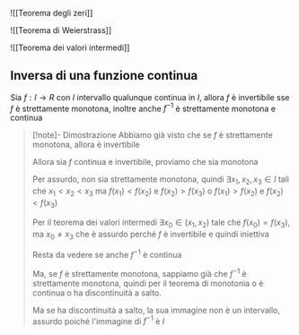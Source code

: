 
![[Teorema degli zeri]]

![[Teorema di Weierstrass]]

![[Teorema dei valori intermedi]]

## Inversa di una funzione continua

Sia $f:I\to R$ con $I$ intervallo qualunque continua in $I$, allora $f$ è invertibile sse $f$ è strettamente monotona, inoltre anche $f^{-1}$ è strettamente monotona e continua

>[!note]- Dimostrazione
>Abbiamo già visto che se $f$ è strettamente monotona, allora è invertibile
>
>Allora sia $f$ continua e invertibile, proviamo che sia monotona
>
>Per assurdo, non sia strettamente monotona, quindi $\exists {x_{1},x_{2},x_{3}} \in {I}$ tali che $x_{1}<x_{2}<x_{3}$ ma $f(x_{1})<f(x_{2})$ e $f(x_{2})>f(x_{3})$ o $f(x_{1})>f(x_{2})$ e $f(x_{2})<f(x_{3})$
>
>Per il teorema dei valori intermedi $\exists {x_{0}} \in {(x_{1},x_{2})}$ tale che $f(x_{0})=f(x_{3})$, ma $x_{0}\neq x_{3}$ che è assurdo perché $f$ è invertibile e quindi iniettiva
>
>Resta da vedere se anche $f^{-1}$ è continua
>
>Ma, se $f$ è strettamente monotona, sappiamo già che $f^{-1}$ è strettamente monotona, quindi per il teorema di monotonia o è continua o ha discontinuità a salto.
>
>Ma se ha discontinuità a salto, la sua immagine non è un intervallo, assurdo poiché l'immagine di $f^{-1}$ è $I$

